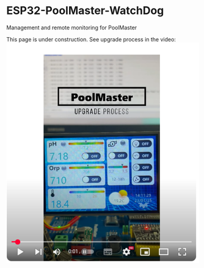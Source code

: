 # ESP32-PoolMaster-WatchDog
 Management and remote monitoring for PoolMaster

This page is under construction.
See upgrade process in the video:
[![PoolMaster Upgrade Process](https://github.com/christophebelmont/ESP32-PoolMaster-WatchDog/blob/2051955d4c04d756bfee2439daf1f22714da0f4b/docs/Thumbnail_process.png)]([https://youtu.be/StTqXEQ2l-Y?t=35s](https://youtu.be/Y6o2AZkeVpo?si=3h5HqWo3ULkgq-HT) "PoolMaster Upgrade Process")
  
